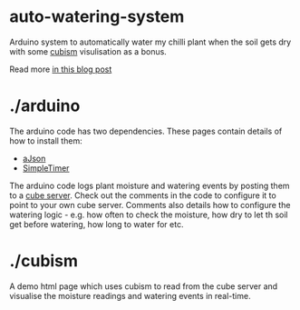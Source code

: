 auto-watering-system
====================

Arduino system to automatically water my chilli plant when the soil gets dry with some [cubism](http://square.github.com/cubism) visulisation as a bonus.

Read more [in this blog post](http://theon.github.com/plant-watering-with-arduino.html)

# ./arduino

The arduino code has two dependencies. These pages contain details of how to install them:

 * [aJson](https://github.com/interactive-matter/aJson)
 * [SimpleTimer](http://arduino.cc/playground/Code/SimpleTimer)

The arduino code logs plant moisture and watering events by posting them to a [cube server](http://square.github.com/cube). Check out the comments in the code to configure it to point to your own cube server. Comments also details how to configure the watering logic - e.g. how often to check the moisture, how dry to let th soil get before watering, how long to water for etc.

# ./cubism

A demo html page which uses cubism to read from the cube server and visualise the moisture readings and watering events in real-time.